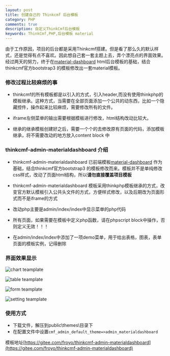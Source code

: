 ```yaml
---
layout: post
title: 创建自己的 Thinkcmf 后台模板
category: PHP
comments: true
description: 自定义ThinkCmf后台模板
keywords: ThinkCmf,PHP,后台模板 material
---
```


由于工作原因，项目的后台都是采用Thinkcmf搭建。但是看了那么久的默认样式，还是觉得有点不喜欢。因此想自己套一套主题上去，弄个漂亮点的界面效果。
经过两天的努力，终于在[material-dashboard](https://www.creative-tim.com/product/material-dashboard) html后台模板的基础，结合thinkcmf官方bootstrap3 的模板修改出一套material模板。

### 修改过程比较麻烦的事

*   thinkcmf的所有模板都是以引入的方式，引入header,而没有使用thinkphp的模板继承。这种方式，当需要在全部页面添加一个公共的动东西，比如一个隐藏控件，操作起来比较麻烦，需要修改所有的文件。

*   iframe左侧菜单的输出需要根据模板进行修改，html结构改动比较大。

*   继承的继承模板创建好之后，需要一个个的去修改原有页面的代码，添加模板继承，将不需要改动的地方放入content block 中

### thinkcmf-admin-materialdashboard 介绍


*   thinkcmf-admin-materialdashboard 已前端模板[material-dashboard](https://www.creative-tim.com/product/material-dashboard) 作为基础，结合thinkcmf官方bootstrap3 的模板修改而来。模板并不是单纯修改css样式，改动了页面html结构，所以**请勿直接覆盖项目模板**


*   thinkcmf-admin-materialdashboard 模板采用thinkphp模板继承的方式，改变官方默认模板引入公共头文件的方式，方便样式修改，以及后期改为页面形式而不是iframe的方式

*   改动php主要是admin/index/index中显示菜单的php代码

*   所有页面，如果需要在模板中定义php函数，请在phpscript block中操作，否则定义无效！！！

*   在admin/index/index中添加了一项demo菜单，用于给出表格，图表，表单页面的模板实例，记得删除

### 界面效果显示

![chart teamplate](http://froyoimg.static.aiaiaini.com/cmf_chart.png) 

![table teamplate](http://froyoimg.static.aiaiaini.com/cmf_table.png)

![form teamplate](http://froyoimg.static.aiaiaini.com/cmf_form.png)

![setting teamplate](http://froyoimg.static.aiaiaini.com/cmf_setting.png)

### 使用方式

*   下载文件，解压到public\themes\目录下
*   在配置文件中设置```cmf_admin_default_theme=>admin_materialdashboard```

模板地址[https://gitee.com/froyo/thinkcmf-admin-materialdashboard](https://gitee.com/froyo/thinkcmf-admin-materialdashboard)





